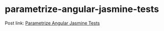 # parametrize-angular-jasmine-tests
Post link: [Parametrize Angular Jasmine Tests](https://jdkandersson.com/2019/06/30/parametrize-angular-jasmine-tests/)

